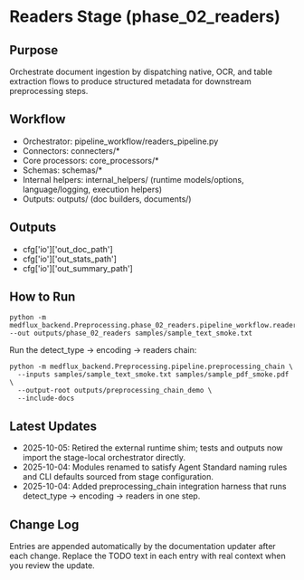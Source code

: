 # Readers Stage (phase_02_readers)

## Purpose
Orchestrate document ingestion by dispatching native, OCR, and table extraction flows to produce structured metadata for downstream preprocessing steps.

## Workflow
- Orchestrator: pipeline_workflow/readers_pipeline.py
- Connectors: connecters/*
- Core processors: core_processors/*
- Schemas: schemas/*
- Internal helpers: internal_helpers/ (runtime models/options, language/logging, execution helpers)
- Outputs: outputs/ (doc builders, documents/)

## Outputs
- cfg['io']['out_doc_path']
- cfg['io']['out_stats_path']
- cfg['io']['out_summary_path']

## How to Run
```
python -m medflux_backend.Preprocessing.phase_02_readers.pipeline_workflow.readers_cli --out outputs/phase_02_readers samples/sample_text_smoke.txt
```

Run the detect_type -> encoding -> readers chain:
```
python -m medflux_backend.Preprocessing.pipeline.preprocessing_chain \
  --inputs samples/sample_text_smoke.txt samples/sample_pdf_smoke.pdf \
  --output-root outputs/preprocessing_chain_demo \
  --include-docs
```

## Latest Updates
- 2025-10-05: Retired the external runtime shim; tests and outputs now import the stage-local orchestrator directly.
- 2025-10-04: Modules renamed to satisfy Agent Standard naming rules and CLI defaults sourced from stage configuration.
- 2025-10-04: Added preprocessing_chain integration harness that runs detect_type -> encoding -> readers in one step.

## Change Log
Entries are appended automatically by the documentation updater after each change. Replace the TODO text in each entry with real context when you review the update.

